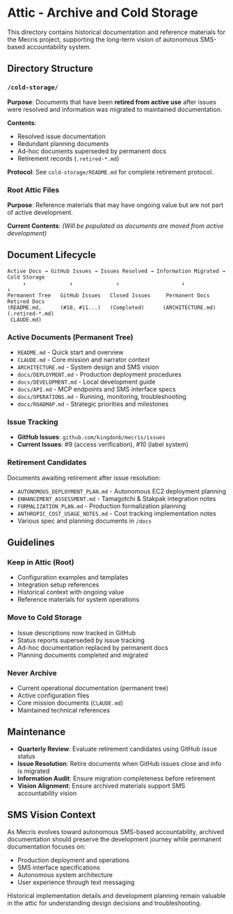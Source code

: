 # Attic - Archive and Cold Storage

This directory contains historical documentation and reference materials for the Mecris project, supporting the long-term vision of autonomous SMS-based accountability system.

## Directory Structure

### `/cold-storage/`
**Purpose**: Documents that have been **retired from active use** after issues were resolved and information was migrated to maintained documentation.

**Contents**:
- Resolved issue documentation  
- Redundant planning documents
- Ad-hoc documents superseded by permanent docs
- Retirement records (`.retired-*.md`)

**Protocol**: See `cold-storage/README.md` for complete retirement protocol.

### Root Attic Files
**Purpose**: Reference materials that may have ongoing value but are not part of active development.

**Current Contents**: *(Will be populated as documents are moved from active development)*

## Document Lifecycle

```
Active Docs → GitHub Issues → Issues Resolved → Information Migrated → Cold Storage
     ↓              ↓              ↓                    ↓                  ↓
Permanent Tree   GitHub Issues   Closed Issues     Permanent Docs      Retired Docs
(README.md,      (#10, #11...)   (Completed)      (ARCHITECTURE.md)   (.retired-*.md)
 CLAUDE.md)                                        
```

### Active Documents (Permanent Tree)
- `README.md` - Quick start and overview
- `CLAUDE.md` - Core mission and narrator context  
- `ARCHITECTURE.md` - System design and SMS vision
- `docs/DEPLOYMENT.md` - Production deployment procedures
- `docs/DEVELOPMENT.md` - Local development guide
- `docs/API.md` - MCP endpoints and SMS interface specs
- `docs/OPERATIONS.md` - Running, monitoring, troubleshooting
- `docs/ROADMAP.md` - Strategic priorities and milestones

### Issue Tracking
- **GitHub Issues**: `github.com/kingdonb/mecris/issues`
- **Current Issues**: #9 (access verification), #10 (label system)

### Retirement Candidates
Documents awaiting retirement after issue resolution:
- `AUTONOMOUS_DEPLOYMENT_PLAN.md` - Autonomous EC2 deployment planning
- `ENHANCEMENT_ASSESSMENT.md` - Tamagotchi & Stakpak integration notes
- `FORMALIZATION_PLAN.md` - Production formalization planning
- `ANTHROPIC_COST_USAGE_NOTES.md` - Cost tracking implementation notes
- Various spec and planning documents in `/docs`

## Guidelines

### Keep in Attic (Root)
- Configuration examples and templates
- Integration setup references  
- Historical context with ongoing value
- Reference materials for system operations

### Move to Cold Storage
- Issue descriptions now tracked in GitHub
- Status reports superseded by issue tracking
- Ad-hoc documentation replaced by permanent docs
- Planning documents completed and migrated

### Never Archive
- Current operational documentation (permanent tree)
- Active configuration files
- Core mission documents (`CLAUDE.md`)
- Maintained technical references

## Maintenance

- **Quarterly Review**: Evaluate retirement candidates using GitHub issue status
- **Issue Resolution**: Retire documents when GitHub issues close and info is migrated
- **Information Audit**: Ensure migration completeness before retirement
- **Vision Alignment**: Ensure archived materials support SMS accountability vision

## SMS Vision Context

As Mecris evolves toward autonomous SMS-based accountability, archived documentation should preserve the development journey while permanent documentation focuses on:
- Production deployment and operations
- SMS interface specifications  
- Autonomous system architecture
- User experience through text messaging

Historical implementation details and development planning remain valuable in the attic for understanding design decisions and troubleshooting.